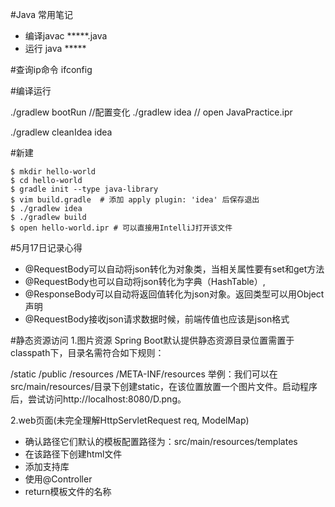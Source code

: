 #Java 常用笔记

* 编译javac *****.java
* 运行 java *****


#查询ip命令
ifconfig

#编译运行

./gradlew bootRun
//配置变化
./gradlew idea
//
open JavaPractice.ipr

./gradlew cleanIdea idea


#新建
```
$ mkdir hello-world
$ cd hello-world
$ gradle init --type java-library
$ vim build.gradle  # 添加 apply plugin: 'idea' 后保存退出
$ ./gradlew idea
$ ./gradlew build
$ open hello-world.ipr # 可以直接用IntelliJ打开该文件
```

#5月17日记录心得
* @RequestBody可以自动将json转化为对象类，当相关属性要有set和get方法
* @RequestBody也可以自动将json转化为字典（HashTable）,
* @ResponseBody可以自动将返回值转化为json对象。返回类型可以用Object声明
* @RequestBody接收json请求数据时候，前端传值也应该是json格式


#静态资源访问
1.图片资源
Spring Boot默认提供静态资源目录位置需置于classpath下，目录名需符合如下规则：

/static
/public
/resources
/META-INF/resources
举例：我们可以在src/main/resources/目录下创建static，在该位置放置一个图片文件。启动程序后，尝试访问http://localhost:8080/D.png。

2.web页面(未完全理解HttpServletRequest req, ModelMap)

* 确认路径它们默认的模板配置路径为：src/main/resources/templates
* 在该路径下创建html文件
* 添加支持库
* 使用@Controller
* return模板文件的名称
